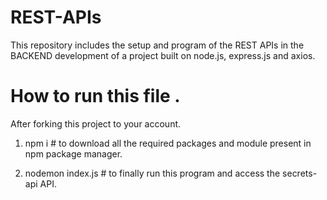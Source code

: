 # REST-APIs
This repository includes the setup and program of the REST APIs in the BACKEND development of a project built on node.js, express.js and axios.

# How to run this file .
After forking this project to your account.
1) npm i # to download all the required packages and module present in npm package manager.

2) nodemon index.js # to finally run this program and access the secrets-api API.

